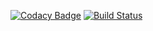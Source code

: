 [![Codacy Badge](https://api.codacy.com/project/badge/Grade/a2f53479f7f941099e80f9a3842dc6a6)](https://www.codacy.com/app/Burdzi0/SimpleChat?utm_source=github.com&amp;utm_medium=referral&amp;utm_content=Burdzi0/SimpleChat&amp;utm_campaign=Badge_Grade)
[![Build Status](https://travis-ci.org/Burdzi0/SimpleChat.svg?branch=master)](https://travis-ci.org/Burdzi0/SimpleChat)
